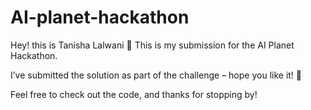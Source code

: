 # AI-planet-hackathon
Hey! this is Tanisha Lalwani 👋
This is my submission for the AI Planet Hackathon.

I’ve submitted the solution as part of the challenge – hope you like it! 🚀

Feel free to check out the code, and thanks for stopping by!
